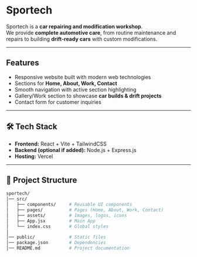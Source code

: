 # Sportech 

Sportech is a **car repairing and modification workshop**.  
We provide **complete automotive care**, from routine maintenance and repairs to building **drift-ready cars** with custom modifications.  

---

## Features  
- Responsive website built with modern web technologies  
- Sections for **Home, About, Work, Contact**  
- Smooth navigation with active section highlighting  
- Gallery/Work section to showcase **car builds & drift projects**  
- Contact form for customer inquiries  

---

## 🛠️ Tech Stack  
- **Frontend:** React + Vite + TailwindCSS  
- **Backend (optional if added):** Node.js + Express.js  
- **Hosting:** Vercel  

---

## 📂 Project Structure  

```bash
sportech/
│── src/
│   ├── components/     # Reusable UI components
│   ├── pages/          # Pages (Home, About, Work, Contact)
│   ├── assets/         # Images, logos, icons
│   ├── App.jsx         # Main App
│   └── index.css       # Global styles
│
│── public/             # Static files
│── package.json        # Dependencies
│── README.md           # Project documentation
